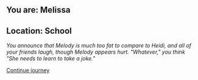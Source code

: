 
## You are: Melissa
## Location: School

*You announce that Melody is much too fat to compare to Heidi, and all of your friends laugh,
though Melody appears hurt. "Whatever," you think "She needs to learn to take a joke."*

[Continue journey](/node/anorexia)